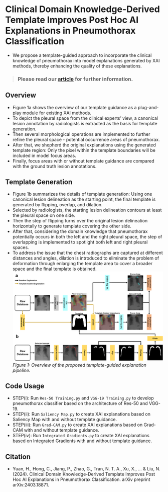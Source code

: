 # Clinical Domain Knowledge-Derived Template Improves Post Hoc AI Explanations in Pneumothorax Classification
-   We propose a template-guided approach to incorporate the clinical knowledge of pneumothorax into model explanations generated by XAI methods, thereby enhancing the quality of these explanations.
> ### Please read our [article](https://arxiv.org/pdf/2403.18871) for further information.

## Overview
-   Figure 1a shows the overview of our template guidance as a plug-and-play module for existing XAI methods.
-   To depict the pleural space from the clinical experts’ view, a canonical lesion annotation by radiologists is extracted as the basis for template generation.
-   Then several morphological operations are implemented to further refine the pleural space - potential occurrence areas of pneumothorax.
-   After that, we shepherd the original explanations using the generated template region: Only the pixel within the template boundaries will be included in model focus areas.
-   Finally, focus areas with or without template guidance are compared with the ground truth lesion annotations.

## Template Generation
-   Figure 1b summarizes the details of template generation: Using one canonical lesion delineation as the starting point, the final template is generated by flipping, overlap, and dilation.
-   Selected by radiologists, the starting lesion delineation contours at least the pleural space on one side.
-   Then the step of flipping turns over the original lesion delineation horizontally to generate template covering the other side.
-   After that, considering the domain knowledge that pneumothorax potentially occurs in both the left and the right pleural space, the step of overlapping is implemented to spotlight both left and right pleural spaces.
-   To address the issue that the chest radiographs are captured at different distances and angles, dilation is introduced to eliminate the problem of deformation through enlarging the template area to cover a broader space and the final template is obtained.
![](https://github.com/Han-Yuan-Med/template-explanation/blob/main/Figure%201.png)
*Figure 1: Overview of the proposed template-guided explanation pipeline.*

## Code Usage
-   STEP(i): Run `Res-50 Training.py` and `VGG-19 Training.py` to develop pneumothorax classifier based on the architecture of Res-50 and VGG-19.
-   STEP(ii): Run `Saliency Map.py` to create XAI explanations based on Saliency Map with and without template guidance.
-   STEP(iii): Run `Grad-CAM.py` to create XAI explanations based on Grad-CAM with and without template guidance.
-   STEP(iv): Run `Integrated Gradients.py` to create XAI explanations based on Integrated Gradients with and without template guidance.

## Citation
* Yuan, H., Hong, C., Jiang, P., Zhao, G., Tran, N. T. A., Xu, X., ... & Liu, N. (2024). Clinical Domain Knowledge-Derived Template Improves Post Hoc AI Explanations in Pneumothorax Classification. arXiv preprint arXiv:2403.18871.
